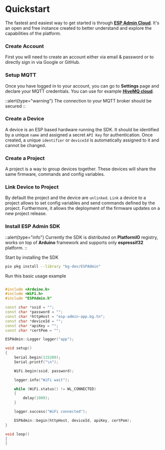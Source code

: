 # Quickstart

The fastest and easiest way to get started is through [**ESP Admin Cloud**](https://esp-admin-app.bg.tn). It's an open and free instance created to better understand and explore the capabilities of the platform.

### Create Account

First you will need to create an account either via email & password or to directly sign in via Google or GitHub.

### Setup MQTT

Once you have logged in to your account, you can go to **Settings** page and declare your MQTT credentials. You can use for example [**HiveMQ cloud**](https://www.hivemq.com).

::alert{type="warning"}
The connection to your MQTT broker should be secured
::

### Create a Device

A device is an ESP based hardware running the SDK. It should be identified by a unique `name` and assigned a secret `API Key` for authentication. Once created, a unique `identifier` or `deviceId` is automatically assigned to it and cannot be changed.

### Create a Project

A project is a way to group devices together. These devices will share the same firmware, commands and config variables.

### Link Device to Project

By default the project and the device are `unlinked`. `Link` a device to a project allows to set config variables and send commands defined by the project. Furthermore, it allows the deployment of the firmware updates on a new project release.

### Install ESP Admin SDK

::alert{type="info"}
Currently the SDK is distributed on **PlatformIO** registry, works on top of **Arduino** framework and supports only **espressif32** platform.
::

Start by installing the SDK

```bash
pio pkg install --library "bg-dev/ESPAdmin"
```

Run this basic usage example

```cpp

#include <Arduino.h>
#include <WiFi.h>
#include "ESPAdmin.h"

const char *ssid = "";
const char *password = "";
const char *httpHost = "esp-admin-app.bg.tn";
const char *deviceId = "";
const char *apiKey = "";
const char *certPem = "";

ESPAdmin::Logger logger("app");

void setup()
{
    Serial.begin(115200);
    Serial.printf("\n");

    WiFi.begin(ssid, password);

    logger.info("WiFi wait");

    while (WiFi.status() != WL_CONNECTED)
    {
        delay(1000);
    }

    logger.success("WiFi connected");

    ESPAdmin::begin(httpHost, deviceId, apiKey, certPem);
}

void loop()
{
}
```
